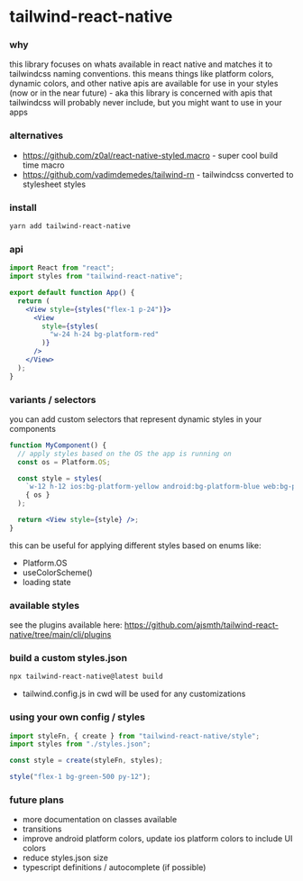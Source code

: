 # tailwind-react-native

### why

this library focuses on whats available in react native and matches it to tailwindcss naming conventions. this means things like platform colors, dynamic colors, and other native apis are available for use in your styles (now or in the near future) - aka this library is concerned with apis that tailwindcss will probably never include, but you might want to use in your apps

### alternatives

- https://github.com/z0al/react-native-styled.macro - super cool build time macro
- https://github.com/vadimdemedes/tailwind-rn - tailwindcss converted to stylesheet styles

### install

```bash
yarn add tailwind-react-native
```

### api

```jsx
import React from "react";
import styles from "tailwind-react-native";

export default function App() {
  return (
    <View style={styles("flex-1 p-24")}>
      <View
        style={styles(
          "w-24 h-24 bg-platform-red"
        )}
      />
    </View>
  );
}
```

### variants / selectors

you can add custom selectors that represent dynamic styles in your components

```jsx
function MyComponent() {
  // apply styles based on the OS the app is running on
  const os = Platform.OS;

  const style = styles(
    `w-12 h-12 ios:bg-platform-yellow android:bg-platform-blue web:bg-platform-red`,
    { os }
  );

  return <View style={style} />;
}
```

this can be useful for applying different styles based on enums like:

- Platform.OS
- useColorScheme()
- loading state

### available styles

see the plugins available here: https://github.com/ajsmth/tailwind-react-native/tree/main/cli/plugins

### build a custom styles.json

```bash
npx tailwind-react-native@latest build
```

- tailwind.config.js in cwd will be used for any customizations

### using your own config / styles

```jsx
import styleFn, { create } from "tailwind-react-native/style";
import styles from "./styles.json";

const style = create(styleFn, styles);

style("flex-1 bg-green-500 py-12");
```

### future plans

- more documentation on classes available
- transitions
- improve android platform colors, update ios platform colors to include UI colors
- reduce styles.json size
- typescript definitions / autocomplete (if possible)
